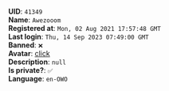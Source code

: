 **UID**: `41349`  
**Name**: `Awezooom`  
**Registered at**: `Mon, 02 Aug 2021 17:57:48 GMT`  
**Last login**: `Thu, 14 Sep 2023 07:49:00 GMT`  
**Banned**: `❌`  
**Avatar**: [click](/avatars/e56998f7-d830-447d-8ce1-9543be52e36b.png)  
**Description**: ```null```  
**Is private?**: `✅`  
**Language**: `en-OWO`